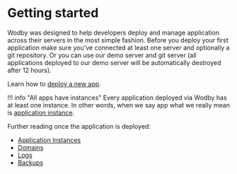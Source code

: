 # Getting started

Wodby was designed to help developers deploy and manage application across their servers in the most simple fashion. Before you deploy your first application make sure you've connected at least one server and optionally a git repository. Or you can use our demo server and git server (all applications deployed to our demo server will be automatically destroyed after 12 hours).

Learn how to [deploy a new app](apps/new.md). 

!!! info "All apps have instances" 
    Every application deployed via Wodby has at least one instance. In other words, when we say app what we really mean is [application instance](apps/instances.md). 

Further reading once the application is deployed:

* [Application Instances](apps/instances.md)
* [Domains](apps/domains.md)
* [Logs](apps/logs.md)
* [Backups](apps/backups.md)

